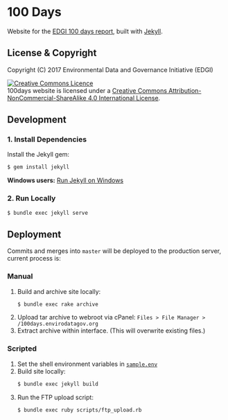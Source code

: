 # 100 Days

Website for the [EDGI 100 days report](http://100days.envirodatagov.org/), built with [Jekyll](https://jekyllrb.com/).

## License & Copyright

Copyright (C) 2017 Environmental Data and Governance Initiative (EDGI)

<a rel="license" href="https://creativecommons.org/licenses/by-nc-sa/4.0/"><img class="pa2" alt="Creative Commons Licence" style="border-width:0" src="https://licensebuttons.net/l/by-nc-sa/4.0/80x15.png" /></a><br />100days website is licensed under a <a rel="license" href="https://creativecommons.org/licenses/by-nc-sa/4.0/">Creative Commons Attribution-NonCommercial-ShareAlike 4.0 International License</a>.

## Development

### 1. Install Dependencies

Install the Jekyll gem:

```bash
$ gem install jekyll
```
**Windows users:** [Run Jekyll on Windows](http://jekyll-windows.juthilo.com/)

### 2. Run Locally

```bash
$ bundle exec jekyll serve
```

## Deployment

Commits and merges into `master` will be deployed to the production server, current process is:

### Manual

1. Build and archive site locally:
    ```bash
    $ bundle exec rake archive
    ```
1. Upload tar archive to webroot via cPanel: `Files > File Manager > /100days.envirodatagov.org`
1. Extract archive within interface. (This will overwrite existing files.)

### Scripted

1. Set the shell environment variables in [`sample.env`](sample.env)
1. Build site locally:
    ```bash
    $ bundle exec jekyll build
    ```
1. Run the FTP upload script:
    ```bash
    $ bundle exec ruby scripts/ftp_upload.rb
    ```
